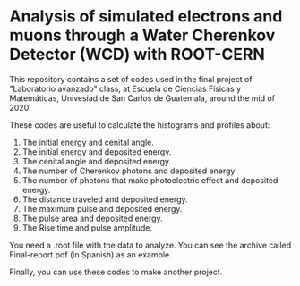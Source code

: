 # Analysis of simulated electrons and muons through  a Water Cherenkov Detector (WCD) with ROOT-CERN
This repository contains a set of codes used in the final project of "Laboratorio avanzado" class, at Escuela de Ciencias Físicas y Matemáticas, Univesiad de San Carlos de Guatemala, around the mid of 2020. 

These codes are useful to calculate the histograms and profiles about:
1. The initial energy and cenital angle.
2. The initial energy and deposited energy.
3. The cenital angle and deposited energy.
4. The number of Cherenkov photons and deposited energy
5. The number of photons that make photoelectric effect and deposited energy.
6. The distance traveled and deposited energy.
7. The maximum pulse and deposited energy.
8. The pulse area and deposited energy.
9. The Rise time and pulse amplitude.

You need a .root file with the data to analyze. You can see the archive called Final-report.pdf (in Spanish) as an example.

Finally, you can use these codes to make another project.
